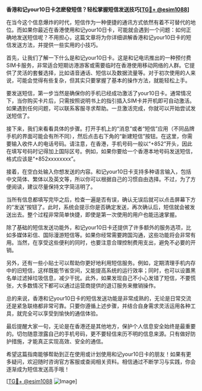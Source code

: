 **香港和记your10日卡怎麽發短信？轻松掌握短信发送技巧[[TG💪+ @esim1088](https://t.me/s/esim1088)]**

在当今这个信息爆炸的时代，短信作为一种便捷的通讯方式依然有着不可替代的地位。而如果你最近在香港使用和记your10日卡，可能就会遇到一个问题：如何正确地发送短信呢？不用担心，这篇文章将为你详细讲解香港和记your10日卡的短信发送方法，并提供一些实用的小技巧。

首先，让我们了解一下什么是和记your10日卡。这是和记电讯推出的一种预付费SIM卡服务，非常适合短期访港游客或需要临时在香港使用移动网络的人群。它提供了灵活的套餐选择，比如语音通话、短信以及数据流量等。对于初次使用的人来说，可能会觉得有些复杂，但其实只要掌握了基本的操作方法，就能轻松上手。

要发送短信，第一步当然是确保你的手机已经成功激活了your10日卡。通常情况下，当你购买卡片后，只需按照说明书上的指引插入SIM卡并开机即可自动激活。如果遇到任何问题，可以联系客服寻求帮助。一旦激活完成，你就可以开始尝试发送短信了。

接下来，我们来看看具体的步骤。打开手机上的“消息”或者“短信”应用（不同品牌手机的界面可能会有所不同），然后点击右下角的“新建短信”按钮。在这里，你需要输入收件人的电话号码。请注意，在香港，手机号码一般以“+852”开头，因此在填写号码时记得加上国际区号。例如，如果你要给一个香港本地号码发送短信，格式应该是“+852xxxxxxxx”。

接着，在空白处输入你想发送的内容。和记your10日卡支持多种语言输入，包括中文简体、繁体以及英文等，所以你可以根据自己的习惯自由选择。不过，为了方便阅读，建议尽量保持文字简洁明了。

当所有信息都填写完毕之后，检查一遍是否有误，确认无误后就可以点击屏幕下方的“发送”按钮了。此时，系统会提示你是否确定发送，再次确认后，短信就会被发送出去。整个过程非常简单快捷，即使是第一次使用的用户也能迅速掌握。

除了基础的短信发送功能外，和记your10日卡还提供了许多额外的服务选项，比如多媒体彩信、国际漫游短信等。如果你经常需要跨国沟通，这些功能将会非常有用。当然，在享受这些便利的同时，也要注意合理控制费用支出，避免不必要的开销。

另外，还有一些小贴士可以帮助你更好地利用短信服务。例如，定期清理手机内存中的旧短信，这样既能节省空间，又能提高系统的运行效率；同时，也可以设置黑名单过滤掉垃圾信息，减少干扰。此外，如果发现自己不小心发错了短信，不要慌张，大多数情况下都可以通过运营商提供的退订服务来撤销操作。

总的来说，香港和记your10日卡的短信发送功能是非常成熟的，无论是日常交流还是紧急联络都非常可靠。只要你遵循上述步骤，并结合自身需求灵活运用各种工具，就完全可以享受到愉快的通信体验。

最后提醒大家一句，无论是在香港还是其他地方，保护个人信息安全始终是最重要的。切勿随意泄露自己的手机号码，更不要轻信来历不明的信息来源。只有做好防护措施，才能真正实现高效、安全的通信。

希望这篇指南能够帮助到正在使用或计划使用和记your10日卡的朋友！如果有更多疑问，欢迎随时咨询官方客服或查阅相关资料。相信通过不断学习与实践，你会逐渐成为短信发送高手哦！

[[TG💪+ @esim1088](https://t.me/s/esim1088) ![Image](https://i.postimg.cc/4NQfJmqS/Snipaste-2025-05-13-00-14-12.png)]